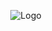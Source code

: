 <p align="center"><img src="https://user-images.githubusercontent.com/78245153/200380452-0af8f286-3b20-4e34-9820-45901d8807c0.png" alt = "Logo"></p>

